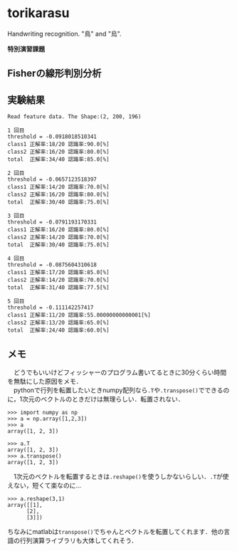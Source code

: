 # torikarasu
Handwriting recognition. "鳥" and "烏".

**特別演習課題**

## Fisherの線形判別分析


## 実験結果

```
Read feature data. The Shape:(2, 200, 196)

1 回目
threshold = -0.0918018510341
class1 正解率:18/20 認識率:90.0[%]
class2 正解率:16/20 認識率:80.0[%]
total  正解率:34/40 認識率:85.0[%]

2 回目
threshold = -0.0657123518397
class1 正解率:14/20 認識率:70.0[%]
class2 正解率:16/20 認識率:80.0[%]
total  正解率:30/40 認識率:75.0[%]

3 回目
threshold = -0.0791193170331
class1 正解率:16/20 認識率:80.0[%]
class2 正解率:14/20 認識率:70.0[%]
total  正解率:30/40 認識率:75.0[%]

4 回目
threshold = -0.0875604310618
class1 正解率:17/20 認識率:85.0[%]
class2 正解率:14/20 認識率:70.0[%]
total  正解率:31/40 認識率:77.5[%]

5 回目
threshold = -0.111142257417
class1 正解率:11/20 認識率:55.00000000000001[%]
class2 正解率:13/20 認識率:65.0[%]
total  正解率:24/40 認識率:60.0[%]
```

## メモ
　どうでもいいけどフィッシャーのプログラム書いてるときに30分くらい時間を無駄にした原因をメモ．  
　pythonで行列を転置したいときnumpy配列なら``.T``や``.transpose()``でできるのに，1次元のベクトルのときだけは無理らしい．転置されない．
 
 ```
>>> import numpy as np
>>> a = np.array([1,2,3])
>>> a
array([1, 2, 3])

>>> a.T
array([1, 2, 3])
>>> a.transpose()
array([1, 2, 3])
 ```
 
　1次元のベクトルを転置するときは``.reshape()``を使うしかないらしい．``.T``が使えない，短くて楽なのに…
 
 ```
 >>> a.reshape(3,1)
array([[1],
       [2],
       [3]])
 ```
 
ちなみにmatlabは``transpose()``でちゃんとベクトルを転置してくれます．他の言語の行列演算ライブラリも大体してくれそう．
